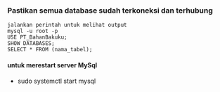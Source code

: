 ### Pastikan semua database sudah terkoneksi dan terhubung 

``` 
jalankan perintah untuk melihat output
mysql -u root -p
USE PT_BahanBakuku;
SHOW DATABASES;
SELECT * FROM (nama_tabel);
```
#### untuk merestart server MySql 
- sudo systemctl start mysql
